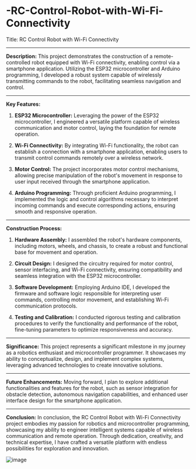 # -RC-Control-Robot-with-Wi-Fi-Connectivity
Title: RC Control Robot with Wi-Fi Connectivity

---

**Description:**
This project demonstrates the construction of a remote-controlled robot equipped with Wi-Fi connectivity, enabling control via a smartphone application. Utilizing the ESP32 microcontroller and Arduino programming, I developed a robust system capable of wirelessly transmitting commands to the robot, facilitating seamless navigation and control.

---

**Key Features:**

1. **ESP32 Microcontroller:** Leveraging the power of the ESP32 microcontroller, I engineered a versatile platform capable of wireless communication and motor control, laying the foundation for remote operation.

2. **Wi-Fi Connectivity:** By integrating Wi-Fi functionality, the robot can establish a connection with a smartphone application, enabling users to transmit control commands remotely over a wireless network.

3. **Motor Control:** The project incorporates motor control mechanisms, allowing precise manipulation of the robot's movement in response to user input received through the smartphone application.

4. **Arduino Programming:** Through proficient Arduino programming, I implemented the logic and control algorithms necessary to interpret incoming commands and execute corresponding actions, ensuring smooth and responsive operation.

---

**Construction Process:**

1. **Hardware Assembly:** I assembled the robot's hardware components, including motors, wheels, and chassis, to create a robust and functional base for movement and operation.

2. **Circuit Design:** I designed the circuitry required for motor control, sensor interfacing, and Wi-Fi connectivity, ensuring compatibility and seamless integration with the ESP32 microcontroller.

3. **Software Development:** Employing Arduino IDE, I developed the firmware and software logic responsible for interpreting user commands, controlling motor movement, and establishing Wi-Fi communication protocols.

4. **Testing and Calibration:** I conducted rigorous testing and calibration procedures to verify the functionality and performance of the robot, fine-tuning parameters to optimize responsiveness and accuracy.

---

**Significance:**
This project represents a significant milestone in my journey as a robotics enthusiast and microcontroller programmer. It showcases my ability to conceptualize, design, and implement complex systems, leveraging advanced technologies to create innovative solutions.

---

**Future Enhancements:**
Moving forward, I plan to explore additional functionalities and features for the robot, such as sensor integration for obstacle detection, autonomous navigation capabilities, and enhanced user interface design for the smartphone application.

---

**Conclusion:**
In conclusion, the RC Control Robot with Wi-Fi Connectivity project embodies my passion for robotics and microcontroller programming, showcasing my ability to engineer intelligent systems capable of wireless communication and remote operation. Through dedication, creativity, and technical expertise, I have crafted a versatile platform with endless possibilities for exploration and innovation.

![image](https://github.com/santron1/-RC-Control-Robot-with-Wi-Fi-Connectivity/assets/167627757/f5d920fb-a9fc-4d7c-8760-98a6b3a3187d)
